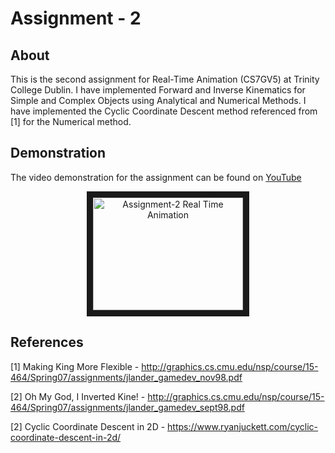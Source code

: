 # Assignment - 2

## About

This is the second assignment for Real-Time Animation (CS7GV5) at Trinity College Dublin. I have implemented Forward and Inverse Kinematics for Simple and Complex Objects using Analytical and Numerical Methods. I have implemented the Cyclic Coordinate Descent method referenced from [1] for the Numerical method.

## Demonstration

The video demonstration for the assignment can be found on [YouTube](https://www.youtube.com/watch?v=L-8GdIWd8g4)
<p align='center'>
  <a href="http://www.youtube.com/watch?feature=player_embedded&v=jSgi0pM5SgQ" target="_blank">
      <img src="http://img.youtube.com/vi/jSgi0pM5SgQ/0.jpg" alt="Assignment-2 Real Time Animation" width="240" height="180" border="10" />
  </a>
<p>

## References

[1] Making King More Flexible - http://graphics.cs.cmu.edu/nsp/course/15-464/Spring07/assignments/jlander_gamedev_nov98.pdf
    
[2] Oh My God, I Inverted Kine! - http://graphics.cs.cmu.edu/nsp/course/15-464/Spring07/assignments/jlander_gamedev_sept98.pdf
    
[2] Cyclic Coordinate Descent in 2D - https://www.ryanjuckett.com/cyclic-coordinate-descent-in-2d/
